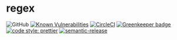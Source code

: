 # regex

![GitHub](https://img.shields.io/github/license/NieLeben/regexbuilder.svg?style=flat-square) [![Known Vulnerabilities](https://snyk.io/test/github/NieLeben/regexbuilder/badge.svg?targetFile=package.json&style=flat-square)](https://snyk.io/test/github/NieLeben/regexbuilder?targetFile=package.json) [![CircleCI](https://circleci.com/gh/NieLeben/regexbuilder.svg)](https://circleci.com/gh/NieLeben/regexbuilder) [![Greenkeeper badge](https://badges.greenkeeper.io/NieLeben/regexbuilder.svg?style=flat-square)](https://greenkeeper.io/) [![code style: prettier](https://img.shields.io/badge/code_style-prettier-ff69b4.svg?style=flat-square)](https://github.com/prettier/prettier) [![semantic-release](https://img.shields.io/badge/%20%20%F0%9F%93%A6%F0%9F%9A%80-semantic--release-e10079.svg?style=flat-square)](https://github.com/semantic-release/semantic-release)
